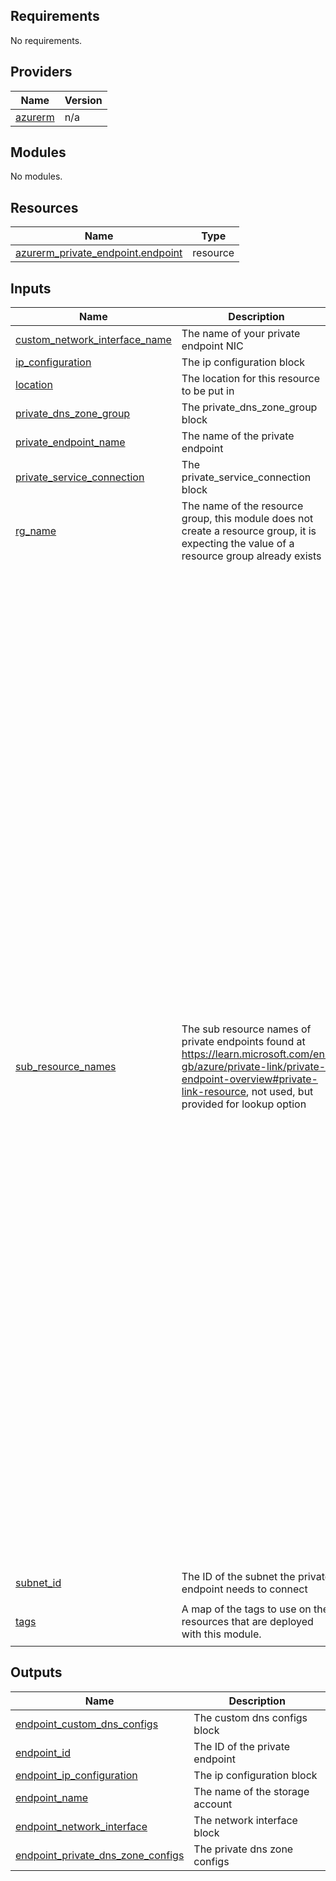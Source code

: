 ## Requirements

No requirements.

## Providers

| Name | Version |
|------|---------|
| <a name="provider_azurerm"></a> [azurerm](#provider\_azurerm) | n/a |

## Modules

No modules.

## Resources

| Name | Type |
|------|------|
| [azurerm_private_endpoint.endpoint](https://registry.terraform.io/providers/hashicorp/azurerm/latest/docs/resources/private_endpoint) | resource |

## Inputs

| Name | Description | Type | Default | Required |
|------|-------------|------|---------|:--------:|
| <a name="input_custom_network_interface_name"></a> [custom\_network\_interface\_name](#input\_custom\_network\_interface\_name) | The name of your private endpoint NIC | `string` | `null` | no |
| <a name="input_ip_configuration"></a> [ip\_configuration](#input\_ip\_configuration) | The ip configuration block | `any` | `null` | no |
| <a name="input_location"></a> [location](#input\_location) | The location for this resource to be put in | `string` | n/a | yes |
| <a name="input_private_dns_zone_group"></a> [private\_dns\_zone\_group](#input\_private\_dns\_zone\_group) | The private\_dns\_zone\_group block | `any` | `null` | no |
| <a name="input_private_endpoint_name"></a> [private\_endpoint\_name](#input\_private\_endpoint\_name) | The name of the private endpoint | `string` | n/a | yes |
| <a name="input_private_service_connection"></a> [private\_service\_connection](#input\_private\_service\_connection) | The private\_service\_connection block | `any` | `{}` | no |
| <a name="input_rg_name"></a> [rg\_name](#input\_rg\_name) | The name of the resource group, this module does not create a resource group, it is expecting the value of a resource group already exists | `string` | n/a | yes |
| <a name="input_sub_resource_names"></a> [sub\_resource\_names](#input\_sub\_resource\_names) | The sub resource names of private endpoints found at https://learn.microsoft.com/en-gb/azure/private-link/private-endpoint-overview#private-link-resource, not used, but provided for lookup option | `map(string)` | <pre>{<br>  "Microsoft.Appconfiguration/configurationStores": "configurationStores",<br>  "Microsoft.Authorization/resourceManagementPrivateLinks": "ResourceManagement",<br>  "Microsoft.Automation/automationAccounts": "Webhook, DSCAndHybridWorker",<br>  "Microsoft.AzureCosmosDB/databaseAccounts": "SQL, MongoDB, Cassandra, Gremlin, Table",<br>  "Microsoft.Batch/batchAccounts": "batchAccount, nodeManagement",<br>  "Microsoft.Cache/Redis": "redisCache",<br>  "Microsoft.Cache/redisEnterprise": "redisEnterprise",<br>  "Microsoft.CognitiveServices/accounts": "account",<br>  "Microsoft.Compute/diskAccesses": "managed disk",<br>  "Microsoft.ContainerRegistry/registries": "registry",<br>  "Microsoft.ContainerService/managedClusters": "management",<br>  "Microsoft.DBforMariaDB/servers": "mariadbServer",<br>  "Microsoft.DBforMySQL/servers": "mysqlServer",<br>  "Microsoft.DBforPostgreSQL/servers": "postgresqlServer",<br>  "Microsoft.DataFactory/factories": "dataFactory",<br>  "Microsoft.Databricks/workspaces": "databricks_ui_api, browser_authentication",<br>  "Microsoft.Devices/IotHubs": "iotHub",<br>  "Microsoft.Devices/provisioningServices": "iotDps",<br>  "Microsoft.DigitalTwins/digitalTwinsInstances": "API",<br>  "Microsoft.EventGrid/domains": "domain",<br>  "Microsoft.EventGrid/topics": "topic",<br>  "Microsoft.EventHub/namespaces": "namespace",<br>  "Microsoft.HDInsight/clusters": "cluster",<br>  "Microsoft.HealthcareApis/services": "fhir",<br>  "Microsoft.Insights/privatelinkscopes": "azuremonitor",<br>  "Microsoft.IoTCentral/IoTApps": "IoTApps",<br>  "Microsoft.KeyVault/vaults": "vault",<br>  "Microsoft.Keyvault/managedHSMs": "HSM",<br>  "Microsoft.Kusto/clusters": "cluster",<br>  "Microsoft.MachineLearningServices/workspaces": "amlworkspace",<br>  "Microsoft.Media/mediaservices": "keydelivery, liveevent, streamingendpoint",<br>  "Microsoft.Migrate/assessmentProjects": "project",<br>  "Microsoft.Network/applicationgateways": "application gateway",<br>  "Microsoft.Network/privateLinkServices": "empty",<br>  "Microsoft.PowerBI/privateLinkServicesForPowerBI": "Power BI",<br>  "Microsoft.Purview/accounts": "account, portal",<br>  "Microsoft.RecoveryServices/vaults": "AzureBackup, AzureSiteRecovery",<br>  "Microsoft.Relay/namespaces": "namespace",<br>  "Microsoft.Search/searchServices": "searchService",<br>  "Microsoft.ServiceBus/namespaces": "namespace",<br>  "Microsoft.SignalRService/SignalR": "signalr",<br>  "Microsoft.SignalRService/webPubSub": "webpubsub",<br>  "Microsoft.Sql/servers": "SQL Server (sqlServer)",<br>  "Microsoft.Storage/storageAccounts": "blob, blob_secondary, table, table_secondary, queue, queue_secondary, file, file_secondary, web, web_secondary, dfs, dfs_secondary",<br>  "Microsoft.StorageSync/storageSyncServices": "File Sync Service",<br>  "Microsoft.Synapse/privateLinkHubs": "web",<br>  "Microsoft.Synapse/workspaces": "Sql, SqlOnDemand, Dev",<br>  "Microsoft.Web/hostingEnvironments": "hosting environment",<br>  "Microsoft.Web/sites": "sites",<br>  "Microsoft.Web/staticSites": "staticSites"<br>}</pre> | no |
| <a name="input_subnet_id"></a> [subnet\_id](#input\_subnet\_id) | The ID of the subnet the private endpoint needs to connect | `string` | n/a | yes |
| <a name="input_tags"></a> [tags](#input\_tags) | A map of the tags to use on the resources that are deployed with this module. | `map(string)` | <pre>{<br>  "source": "terraform"<br>}</pre> | no |

## Outputs

| Name | Description |
|------|-------------|
| <a name="output_endpoint_custom_dns_configs"></a> [endpoint\_custom\_dns\_configs](#output\_endpoint\_custom\_dns\_configs) | The custom dns configs block |
| <a name="output_endpoint_id"></a> [endpoint\_id](#output\_endpoint\_id) | The ID of the private endpoint |
| <a name="output_endpoint_ip_configuration"></a> [endpoint\_ip\_configuration](#output\_endpoint\_ip\_configuration) | The ip configuration block |
| <a name="output_endpoint_name"></a> [endpoint\_name](#output\_endpoint\_name) | The name of the storage account |
| <a name="output_endpoint_network_interface"></a> [endpoint\_network\_interface](#output\_endpoint\_network\_interface) | The network interface block |
| <a name="output_endpoint_private_dns_zone_configs"></a> [endpoint\_private\_dns\_zone\_configs](#output\_endpoint\_private\_dns\_zone\_configs) | The private dns zone configs |
